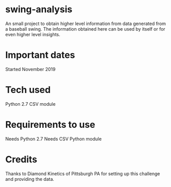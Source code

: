 # swing-analysis
An small project to obtain higher level information from data generated from a baseball swing. The information obtained here can be used by itself or for even higher level insights.

# Important dates
Started November 2019

# Tech used
Python 2.7
CSV module

# Requirements to use
Needs Python 2.7
Needs CSV Python module

# Credits
Thanks to Diamond Kinetics of Pittsburgh PA for setting up this challenge and providing the data.
